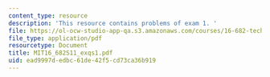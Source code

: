 ```yaml
---
content_type: resource
description: 'This resource contains problems of exam 1. '
file: https://ol-ocw-studio-app-qa.s3.amazonaws.com/courses/16-682-technology-in-transportation-spring-2011/ead9997dedbc61de42f5cd73ca36b919_MIT16_682S11_exqs1.pdf
file_type: application/pdf
resourcetype: Document
title: MIT16_682S11_exqs1.pdf
uid: ead9997d-edbc-61de-42f5-cd73ca36b919
---
```


